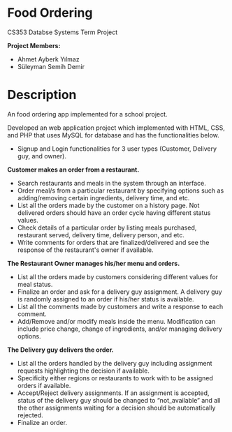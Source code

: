 # Food Ordering
CS353 Databse Systems Term Project

**Project Members:**
  - Ahmet Ayberk Yılmaz
  - Süleyman Semih Demir

# Description
An food ordering app implemented for a school project.

Developed an web application project which implemented with HTML, CSS, and PHP that uses MySQL for database and has the functionalities below.

  - Signup and Login functionalities for 3 user types (Customer, Delivery guy, and owner).

**Customer makes an order from a restaurant.**
  - Search restaurants and meals in the system through an interface.
  - Order meal/s from a particular restaurant by specifying options such as
adding/removing certain ingredients, delivery time, and etc.
  - List all the orders made by the customer on a history page. Not delivered orders
should have an order cycle having different status values.
  - Check details of a particular order by listing meals purchased, restaurant served,
delivery time, delivery person, and etc.
  - Write comments for orders that are finalized/delivered and see the response of the
restaurant's owner if available.

**The Restaurant Owner manages his/her menu and orders.**
  - List all the orders made by customers considering different values for meal status.
  - Finalize an order and ask for a delivery guy assignment. A delivery guy is
randomly assigned to an order if his/her status is available.
  - List all the comments made by customers and write a response to each comment.
  - Add/Remove and/or modify meals inside the menu. Modification can include
price change, change of ingredients, and/or managing delivery options.

**The Delivery guy delivers the order.**
  - List all the orders handled by the delivery guy including assignment requests
highlighting the decision if available.
  - Specificity either regions or restaurants to work with to be assigned orders if
available.
  - Accept/Reject delivery assignments. If an assignment is accepted, status of the
delivery guy should be changed to “not_available” and all the other assignments
waiting for a decision should be automatically rejected.
  - Finalize an order.

